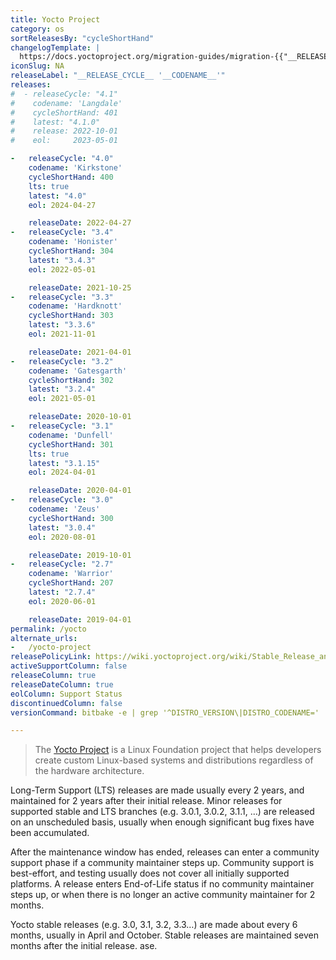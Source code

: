 ```yaml
---
title: Yocto Project
category: os
sortReleasesBy: "cycleShortHand"
changelogTemplate: |
  https://docs.yoctoproject.org/migration-guides/migration-{{"__RELEASE_CYCLE__"| split: " " | first}}.html
iconSlug: NA
releaseLabel: "__RELEASE_CYCLE__ '__CODENAME__'"
releases:
#  - releaseCycle: "4.1"
#    codename: 'Langdale'
#    cycleShortHand: 401
#    latest: "4.1.0"
#    release: 2022-10-01
#    eol:     2023-05-01

-   releaseCycle: "4.0"
    codename: 'Kirkstone'
    cycleShortHand: 400
    lts: true
    latest: "4.0"
    eol: 2024-04-27

    releaseDate: 2022-04-27
-   releaseCycle: "3.4"
    codename: 'Honister'
    cycleShortHand: 304
    latest: "3.4.3"
    eol: 2022-05-01

    releaseDate: 2021-10-25
-   releaseCycle: "3.3"
    codename: 'Hardknott'
    cycleShortHand: 303
    latest: "3.3.6"
    eol: 2021-11-01

    releaseDate: 2021-04-01
-   releaseCycle: "3.2"
    codename: 'Gatesgarth'
    cycleShortHand: 302
    latest: "3.2.4"
    eol: 2021-05-01

    releaseDate: 2020-10-01
-   releaseCycle: "3.1"
    codename: 'Dunfell'
    cycleShortHand: 301
    lts: true
    latest: "3.1.15"
    eol: 2024-04-01

    releaseDate: 2020-04-01
-   releaseCycle: "3.0"
    codename: 'Zeus'
    cycleShortHand: 300
    latest: "3.0.4"
    eol: 2020-08-01

    releaseDate: 2019-10-01
-   releaseCycle: "2.7"
    codename: 'Warrior'
    cycleShortHand: 207
    latest: "2.7.4"
    eol: 2020-06-01

    releaseDate: 2019-04-01
permalink: /yocto
alternate_urls:
-   /yocto-project
releasePolicyLink: https://wiki.yoctoproject.org/wiki/Stable_Release_and_LTS
activeSupportColumn: false
releaseColumn: true
releaseDateColumn: true
eolColumn: Support Status
discontinuedColumn: false
versionCommand: bitbake -e | grep '^DISTRO_VERSION\|DISTRO_CODENAME='

---
```


> The [Yocto Project](https://www.yoctoproject.org/) is a Linux Foundation project that helps developers create custom Linux-based systems and distributions regardless of the hardware architecture.

Long-Term Support (LTS) releases are made usually every 2 years, and maintained for 2 years after their initial release. Minor releases for supported stable and LTS branches (e.g. 3.0.1, 3.0.2, 3.1.1, …) are released on an unscheduled basis, usually when enough significant bug fixes have been accumulated.

After the maintenance window has ended, releases can enter a community support phase if a community maintainer steps up.
Community support is best-effort, and testing usually does not cover all initially supported platforms.
A release enters End-of-Life status if no community maintainer steps up, or when there is no longer an active community maintainer for 2 months.

Yocto stable releases (e.g. 3.0, 3.1, 3.2, 3.3…) are made about every 6 months, usually in April and October.
Stable releases are maintained seven months after the initial release.
ase.
